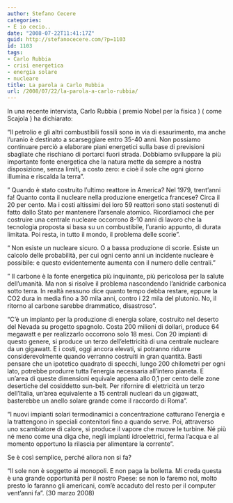 ```yaml
---
author: Stefano Cecere
categories:
- E io cecio..
date: "2008-07-22T11:41:17Z"
guid: http://stefanocecere.com/?p=1103
id: 1103
tags:
- Carlo Rubbia
- crisi energetica
- energia solare
- nucleare
title: La parola a Carlo Rubbia
url: /2008/07/22/la-parola-a-carlo-rubbia/
---
```


In una recente intervista, Carlo Rubbia ( premio Nobel per la fisica ) ( come Scajola ) ha dichiarato:

“Il petrolio e gli altri combustibili fossili sono in via di esaurimento, ma anche l’uranio è destinato a scarseggiare entro 35-40 anni. Non possiamo continuare perciò a elaborare piani energetici sulla base di previsioni sbagliate che rischiano di portarci fuori strada. Dobbiamo sviluppare la più importante fonte energetica che la natura mette da sempre a nostra disposizione, senza limiti, a costo zero: e cioè il sole che ogni giorno illumina e riscalda la terra”.

&#8221; Quando è stato costruito l’ultimo reattore in America? Nel 1979, trent’anni fa! Quanto conta il nucleare nella produzione energetica francese? Circa il 20 per cento. Ma i costi altissimi dei loro 59 reattori sono stati sostenuti di fatto dallo Stato per mantenere l’arsenale atomico. Ricordiamoci che per costruire una centrale nucleare occorrono 8-10 anni di lavoro che la tecnologia proposta si basa su un combustibile, l’uranio appunto, di durata limitata. Poi resta, in tutto il mondo, il problema delle scorie”.

“ Non esiste un nucleare sicuro. O a bassa produzione di scorie. Esiste un calcolo delle probabilità, per cui ogni cento anni un incidente nucleare è possibile: e questo evidentemente aumenta con il numero delle centrali.&#8221;

&#8221; Il carbone è la fonte energetica più inquinante, più pericolosa per la salute dell’umanità. Ma non si risolve il problema nascondendo l’anidride carbonica sotto terra. In realtà nessuno dice quanto tempo debba restare, eppure la CO2 dura in media fino a 30 mila anni, contro i 22 mila del plutonio. No, il ritorno al carbone sarebbe drammatico, disastroso”.

“C&#8217;è un impianto per la produzione di energia solare, costruito nel deserto del Nevada su progetto spagnolo. Costa 200 milioni di dollari, produce 64 megawatt e per realizzarlo occorrono solo 18 mesi. Con 20 impianti di questo genere, si produce un terzo dell’elettricità di una centrale nucleare da un gigawatt. E i costi, oggi ancora elevati, si potranno ridurre considerevolmente quando verranno costruiti in gran quantità. Basti pensare che un ipotetico quadrato di specchi, lungo 200 chilometri per ogni lato, potrebbe produrre tutta l’energia necessaria all’intero pianeta. E un’area di queste dimensioni equivale appena allo 0,1 per cento delle zone desertiche del cosiddetto sun-belt. Per rifornire di elettricità un terzo dell’Italia, un’area equivalente a 15 centrali nucleari da un gigawatt, basterebbe un anello solare grande come il raccordo di Roma”.

&#8220;I nuovi impianti solari termodinamici a concentrazione catturano l’energia e la trattengono in speciali contenitori fino a quando serve. Poi, attraverso uno scambiatore di calore, si produce il vapore che muove le turbine. Né più né meno come una diga che, negli impianti idroelettrici, ferma l’acqua e al momento opportuno la rilascia per alimentare la corrente”.

Se è così semplice, perché allora non si fa?

“Il sole non è soggetto ai monopoli. E non paga la bolletta. Mi creda questa è una grande opportunità per il nostro Paese: se non lo faremo noi, molto presto lo faranno gli americani, com’è accaduto del resto per il computer vent’anni fa”. (30 marzo 2008)
